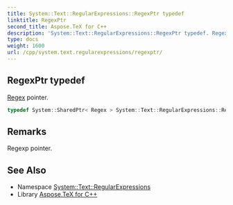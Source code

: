 ```yaml
---
title: System::Text::RegularExpressions::RegexPtr typedef
linktitle: RegexPtr
second_title: Aspose.TeX for C++
description: 'System::Text::RegularExpressions::RegexPtr typedef. Regex pointer in C++.'
type: docs
weight: 1600
url: /cpp/system.text.regularexpressions/regexptr/
---
```

## RegexPtr typedef


[Regex](../regex/) pointer.

```cpp
typedef System::SharedPtr< Regex > System::Text::RegularExpressions::RegexPtr
```

## Remarks


Regexp pointer. 
## See Also

* Namespace [System::Text::RegularExpressions](../)
* Library [Aspose.TeX for C++](../../)
